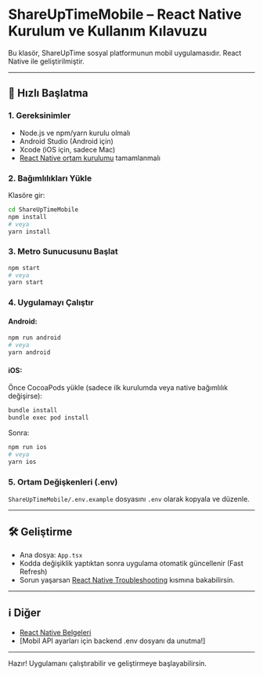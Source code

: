 # ShareUpTimeMobile – React Native Kurulum ve Kullanım Kılavuzu

Bu klasör, ShareUpTime sosyal platformunun mobil uygulamasıdır. React Native ile geliştirilmiştir.

---

## 🚀 Hızlı Başlatma

### 1. Gereksinimler

- Node.js ve npm/yarn kurulu olmalı
- Android Studio (Android için)
- Xcode (iOS için, sadece Mac)
- [React Native ortam kurulumu](https://reactnative.dev/docs/environment-setup) tamamlanmalı

### 2. Bağımlılıkları Yükle

Klasöre gir:
```sh
cd ShareUpTimeMobile
npm install
# veya
yarn install
```

### 3. Metro Sunucusunu Başlat

```sh
npm start
# veya
yarn start
```

### 4. Uygulamayı Çalıştır

#### Android:
```sh
npm run android
# veya
yarn android
```

#### iOS:
Önce CocoaPods yükle (sadece ilk kurulumda veya native bağımlılık değişirse):
```sh
bundle install
bundle exec pod install
```
Sonra:
```sh
npm run ios
# veya
yarn ios
```

### 5. Ortam Değişkenleri (.env)

`ShareUpTimeMobile/.env.example` dosyasını `.env` olarak kopyala ve düzenle.

---

## 🛠️ Geliştirme

- Ana dosya: `App.tsx`
- Kodda değişiklik yaptıktan sonra uygulama otomatik güncellenir (Fast Refresh)
- Sorun yaşarsan [React Native Troubleshooting](https://reactnative.dev/docs/troubleshooting) kısmına bakabilirsin.

---

## ℹ️ Diğer

- [React Native Belgeleri](https://reactnative.dev/docs/getting-started)
- [Mobil API ayarları için backend .env dosyanı da unutma!]

---

Hazır! Uygulamanı çalıştırabilir ve geliştirmeye başlayabilirsin.